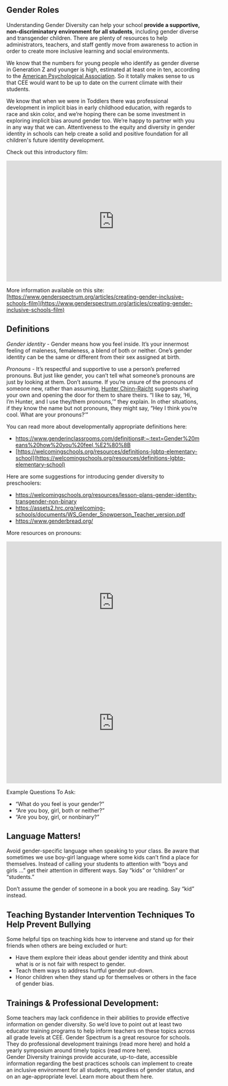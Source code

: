 ## Gender Roles
Understanding Gender Diversity can help your school __provide a supportive, non-discriminatory environment for all students__, including gender diverse and transgender children. There are plenty of resources to help administrators, teachers, and staff gently move from awareness to action in order to create more inclusive learning and social environments. 

We know that the numbers for young people who identify as gender diverse in Generation Z and younger is high, estimated at least one in ten, according to the [American Psychological Association](https://www.nbcnews.com/nbc-out/out-news/nearly-1-10-teens-identify-gender-diverse-pittsburgh-study-rcna993). So it totally makes sense to us that CEE would want to be up to date on the current climate with their students. 

We know that when we were in Toddlers there was professional development in implicit bias in early childhood education, with regards to race and skin color, and we’re hoping there can be some investment in exploring implicit bias around gender too. We’re happy to partner with you in any way that we can. Attentiveness to the equity and diversity in gender identity in schools can help create a solid and positive foundation for all children's future identity development.

Check out this introductory film:

<iframe src="https://player.vimeo.com/video/154811690" width="560" height="315" frameborder="0" title="Creating gender inclusive schools film" webkitallowfullscreen mozallowfullscreen allowfullscreen></iframe>


More information available on this site: [https://www.genderspectrum.org/articles/creating-gender-inclusive-schools-film](https://www.genderspectrum.org/articles/creating-gender-inclusive-schools-film)

## Definitions
_Gender identity_ - Gender means how you feel inside. It’s your innermost feeling of maleness, femaleness, a blend of both or neither. One’s gender identity can be the same or different from their sex assigned at birth. 

_Pronouns_ -  It’s respectful and supportive to use a person’s preferred pronouns. But just like gender, you can’t tell what someone’s pronouns are just by looking at them. Don’t assume. If you’re unsure of the pronouns of someone new, rather than assuming, [Hunter Chinn-Raicht](https://www.care.com/c/explaining-they-them-pronouns) suggests sharing your own and opening the door for them to share theirs. “I like to say, ‘Hi, I’m Hunter, and I use they/them pronouns,’” they explain. In other situations, if they know the name but not pronouns, they might say, “Hey I think you’re cool. What are your pronouns?’”

You can read more about developmentally appropriate definitions here:
  - [https://www.genderinclassrooms.com/definitions#:~:text=Gender%20means%20how%20you%20feel,%E2%80%8B ](https://www.genderinclassrooms.com/definitions#:~:text=Gender%20means%20how%20you%20feel,%E2%80%8B)
  - [https://welcomingschools.org/resources/definitions-lgbtq-elementary-school](https://welcomingschools.org/resources/definitions-lgbtq-elementary-school) 

Here are some suggestions for introducing gender diversity to preschoolers:
  - https://welcomingschools.org/resources/lesson-plans-gender-identity-transgender-non-binary
  - https://assets2.hrc.org/welcoming-schools/documents/WS_Gender_Snowperson_Teacher_version.pdf 
  - https://www.genderbread.org/ 

More resources on pronouns:

<iframe src="https://www.youtube.com/watch?v=64-WXswR_fA" width="560" height="315" frameborder="0" title="Creating gender inclusive schools film" webkitallowfullscreen mozallowfullscreen allowfullscreen></iframe>
<iframe src="https://vimeo.com/344293463" width="560" height="315" frameborder="0" title="Creating gender inclusive schools film" webkitallowfullscreen mozallowfullscreen allowfullscreen></iframe>

Example Questions To Ask: 
  - “What do you feel is your gender?”
  - “Are you boy, girl, both or neither?”
  - “Are you boy, girl, or nonbinary?”

## Language Matters!
Avoid gender-specific language when speaking to your class. Be aware that sometimes we use boy-girl language where some kids can’t find a place for themselves. Instead of calling your students to attention with “boys and girls …” get their attention in different ways. Say “kids” or “children” or “students.” 

Don’t assume the gender of someone in a book you are reading. Say “kid” instead.

## Teaching Bystander Intervention Techniques To Help Prevent Bullying
Some helpful tips on teaching kids how to intervene and stand up for their friends when others are being excluded or hurt:
  - Have them explore their ideas about gender identity and think about what is or is not fair with respect to gender.
  - Teach them ways to address hurtful gender put-down.
  - Honor children when they stand up for themselves or others in the face of gender bias.   

## Trainings & Professional Development:
Some teachers may lack confidence in their abilities to provide effective information on gender diversity. So we’d love to point out at least two educator training programs to help inform teachers on these topics across all grade levels at CEE. 
Gender Spectrum is a great resource for schools. They do professional development trainings (read more here) and hold a yearly symposium around timely topics (read more here).  
Gender Diversity trainings provide accurate, up-to-date, accessible information regarding the best practices schools can implement to create an inclusive environment for all students, regardless of gender status, and on an age-appropriate level. Learn more about them here.

